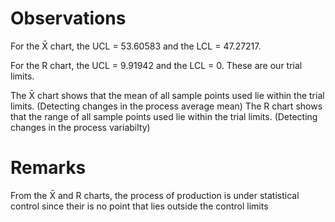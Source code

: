 # Observations
For the X̄ chart, the UCL = 53.60583 and the LCL =  47.27217. 

For the R chart, the UCL = 9.91942 and the LCL = 0. These are our trial limits.

The X̄ chart shows that the mean of all sample points used lie within the trial limits. (Detecting changes in the process average mean)
The R chart shows that the range of all sample points used lie within the trial limits. (Detecting changes in the process variabilty)

# Remarks
From the X̄ and R charts, the process of production is under statistical control since their is no point that lies outside the control limits
